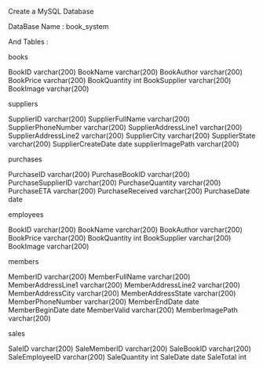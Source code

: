 Create a MySQL Database

DataBase Name : book_system

And Tables :

books

BookID varchar(200) 
BookName varchar(200) 
BookAuthor varchar(200) 
BookPrice varchar(200) 
BookQuantity int 
BookSupplier varchar(200) 
BookImage varchar(200)


suppliers

SupplierID varchar(200) 
SupplierFullName varchar(200) 
SupplierPhoneNumber varchar(200) 
SupplierAddressLine1 varchar(200) 
SupplierAddressLine2 varchar(200) 
SupplierCity varchar(200) 
SupplierState varchar(200) 
SupplierCreateDate date 
supplierImagePath varchar(200)

purchases

PurchaseID varchar(200) 
PurchaseBookID varchar(200) 
PurchaseSupplierID varchar(200) 
PurchaseQuantity varchar(200) 
PurchaseETA varchar(200) 
PurchaseReceived varchar(200) 
PurchaseDate date

employees

BookID varchar(200) 
BookName varchar(200) 
BookAuthor varchar(200) 
BookPrice varchar(200) 
BookQuantity int 
BookSupplier varchar(200) 
BookImage varchar(200)

members

MemberID varchar(200) 
MemberFullName varchar(200) 
MemberAddressLine1 varchar(200) 
MemberAddressLine2 varchar(200) 
MemberAddressCity varchar(200) 
MemberAddressState varchar(200) 
MemberPhoneNumber varchar(200) 
MemberEndDate date 
MemberBeginDate date 
MemberValid varchar(200) 
MemberImagePath varchar(200)

sales

SaleID varchar(200) 
SaleMemberID varchar(200) 
SaleBookID varchar(200) 
SaleEmployeeID varchar(200) 
SaleQuantity int 
SaleDate date 
SaleTotal int
